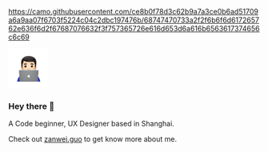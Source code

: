 https://camo.githubusercontent.com/ce8b0f78d3c62b9a7a3ce0b6ad51709a6a9aa07f6703f5224c04c2dbc197476b/68747470733a2f2f6b6f6d617265762e636f6d2f67687076632f3f757365726e616d653d6a616b6563617374656c6c69

<img src="https://github.com/zanwei/zanwei/blob/master/about.gif" width="80px">

### Hey there 👋 

A Code beginner, UX Designer based in Shanghai.

Check out [zanwei.guo](https://zanweiguo.com) to get know more about me.



<!--
**zanwei/zanwei** is a ✨ _special_ ✨ repository because its `README.md` (this file) appears on your GitHub profile.
